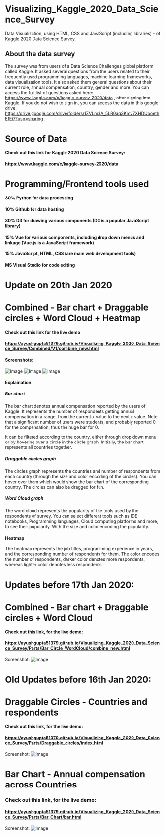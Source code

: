 # Visualizing_Kaggle_2020_Data_Science_Survey
Data Visualization, using HTML, CSS and JavaScript (including libraries) - of Kaggle 2020 Data Science Survey. 
## About the data survey
The survey was from users of a Data Science Challenges global platform called Kaggle. It asked several questions from the users related to their frequently used programming languages, machine learning frameworks, data visualization tools. It also asked them general questions about their current role, annual compensation, country, gender and more. You can access the full list of questions asked here: https://www.kaggle.com/c/kaggle-survey-2020/data , after signing into Kaggle. If you do not wish to sign in, you can access the data in this google drive: https://drive.google.com/drive/folders/1ZVLm3A_5LR0aq3Kmv7XHDUboethEfEi7?usp=sharing .

# Source of Data
#### Check out this link for Kaggle 2020 Data Science Survey: 
#### https://www.kaggle.com/c/kaggle-survey-2020/data

# Programming/Frontend tools used
#### 30% Python for data processing
#### 10% Github for data hosting
#### 30% D3 for drawing various components (D3 is a popular JavaScript library)
#### 15% Vue for various components, including drop down menus and linkage (Vue.js is a JavaScript framework)
#### 15% JavaScript, HTML, CSS (are main web development tools)
#### MS Visual Studio for code editing

# Update on 20th Jan 2020

# Combined - Bar chart + Draggable circles + Word Cloud + Heatmap

#### Check out this link for the live demo
#### https://ayushgupta51379.github.io/Visualizing_Kaggle_2020_Data_Science_Survey/Combined/V1/combine_new.html

#### Screenshots:
![Image](https://github.com/AyushGupta51379/Visualizing_Kaggle_2020_Data_Science_Survey/blob/main/Combined/V1/Screenshot_01.PNG)
![Image](https://github.com/AyushGupta51379/Visualizing_Kaggle_2020_Data_Science_Survey/blob/main/Combined/V1/Screenshot_02.PNG)
![Image](https://github.com/AyushGupta51379/Visualizing_Kaggle_2020_Data_Science_Survey/blob/main/Combined/V1/Screenshot_03.PNG)

#### Explaination

##### Bar chart
The bar chart denotes annual compensation reported by the users of Kaggle. It represents the number of respondents getting annual compensation in a range, from the current x value to the next x value. Note that a significant number of users were students, and probably reported 0 for the compensation, thus the huge bar for 0. 

It can be filtered according to the country, either through drop down menu or by hovering over a circle in the circle graph. Initially, the bar chart represents all countries together.

##### Draggable circles graph
The circles graph represents the countries and number of respondents from each country (through the size and color encoding of the circles). You can hover over them which would show the bar chart of the corresponding country. The circles can also be dragged for fun.

##### Word Cloud graph
The word cloud represents the popularity of the tools used by the respondents of survey. You can select different tools such as IDE notebooks, Programming languages, Cloud computing platforms and more, to see their popularity. With the size and color encoding the popularity.

#### Heatmap
The heatmap represents the job titles, programming experience in years, and the corresponding number of respondents for them. The color encodes the number of respondents, darker color denotes more respondents, whereas lighter color denotes less respondents.

# Updates before 17th Jan 2020:

# Combined - Bar chart + Draggable circles + Word Cloud
#### Check out this link, for the live demo:
#### https://ayushgupta51379.github.io/Visualizing_Kaggle_2020_Data_Science_Survey/Parts/Bar_Circle_WordCloud/combine_new.html

Screenshot:
![Image](https://github.com/AyushGupta51379/Visualizing_Kaggle_2020_Data_Science_Survey/blob/main/Parts/Bar_Circle_WordCloud/Combined.PNG)

# Old Updates before 16th Jan 2020:

# Draggable Circles - Countries and respondents
#### Check out this link, for the live demo:
#### https://ayushgupta51379.github.io/Visualizing_Kaggle_2020_Data_Science_Survey/Parts/Draggable_circles/index.html

Screenshot:
![Image](https://github.com/AyushGupta51379/Visualizing_Kaggle_2020_Data_Science_Survey/blob/main/Parts/Draggable_circles/Screenshot.PNG)

# Bar Chart - Annual compensation across Countries
### Check out this link, for the live demo:
#### https://ayushgupta51379.github.io/Visualizing_Kaggle_2020_Data_Science_Survey/Parts/Bar_Chart/bar.html

Screenshot:
![Image](https://github.com/AyushGupta51379/Visualizing_Kaggle_2020_Data_Science_Survey/blob/main/Parts/Bar_Chart/Screenshot.PNG)


